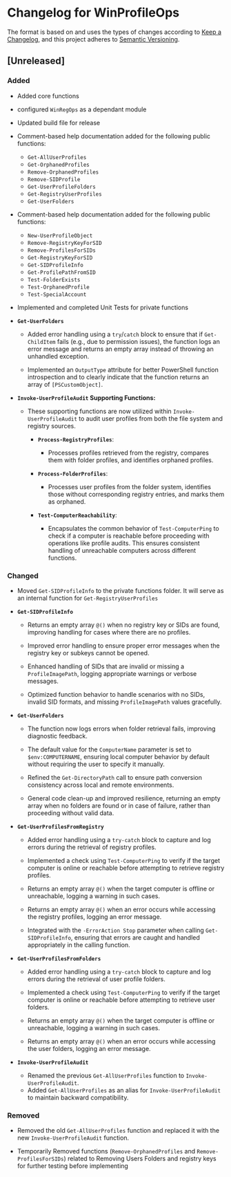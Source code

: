 # Changelog for WinProfileOps

The format is based on and uses the types of changes according to [Keep a Changelog](https://keepachangelog.com/en/1.0.0/),
and this project adheres to [Semantic Versioning](https://semver.org/spec/v2.0.0.html).

## [Unreleased]

### Added

- Added core functions
- configured `WinRegOps` as a dependant module
- Updated build file for release

- Comment-based help documentation added for the following public functions:
  - `Get-AllUserProfiles`
  - `Get-OrphanedProfiles`
  - `Remove-OrphanedProfiles`
  - `Remove-SIDProfile`
  - `Get-UserProfileFolders`
  - `Get-RegistryUserProfiles`
  - `Get-UserFolders`

- Comment-based help documentation added for the following public functions:
  - `New-UserProfileObject`
  - `Remove-RegistryKeyForSID`
  - `Remove-ProfilesForSIDs`
  - `Get-RegistryKeyForSID`
  - `Get-SIDProfileInfo`
  - `Get-ProfilePathFromSID`
  - `Test-FolderExists`
  - `Test-OrphanedProfile`
  - `Test-SpecialAccount`

- Implemented and completed Unit Tests for private functions

- **`Get-UserFolders`**
  - Added error handling using a `try`/`catch` block to ensure that if `Get-ChildItem`
   fails (e.g., due to permission issues), the function logs an error message and
   returns an empty array instead of throwing an unhandled exception.

  - Implemented an `OutputType` attribute for better PowerShell function introspection
   and to clearly indicate that the function returns an array of `[PSCustomObject]`.

- **`Invoke-UserProfileAudit` Supporting Functions:**

  - These supporting functions are now utilized within `Invoke-UserProfileAudit`
   to audit user profiles from both the file system and registry sources.

    - **`Process-RegistryProfiles`**: 
      - Processes profiles retrieved from the registry,
    compares them with folder profiles, and identifies orphaned profiles.

    - **`Process-FolderProfiles`**:
      - Processes user profiles from the folder system,
     identifies those without corresponding registry entries, and marks them as orphaned.

    - **`Test-ComputerReachability`**:
      - Encapsulates the common behavior of `Test-ComputerPing` to check if a computer
      is reachable before proceeding with operations like profile audits. This ensures
       consistent handling of unreachable computers across different functions.
  
### Changed

- Moved `Get-SIDProfileInfo` to the private functions folder. It will serve as
an internal function for `Get-RegistryUserProfiles`

- **`Get-SIDProfileInfo`**
  - Returns an empty array `@()` when no registry
  key or SIDs are found, improving handling for cases where there are no profiles.

  - Improved error handling to ensure proper error messages when the registry key
  or subkeys cannot be opened.

  - Enhanced handling of SIDs that are invalid or missing a `ProfileImagePath`,
  logging appropriate warnings or verbose messages.

  - Optimized function behavior to handle scenarios with no SIDs, invalid SID formats,
  and missing `ProfileImagePath` values gracefully.


- **`Get-UserFolders`**
  - The function now logs errors when folder retrieval fails, improving diagnostic
   feedback.

  - The default value for the `ComputerName` parameter is set to `$env:COMPUTERNAME`,
   ensuring local computer behavior by default without requiring the user to
   specify it manually.
  
  - Refined the `Get-DirectoryPath` call to ensure path conversion consistency
   across local and remote environments.

  - General code clean-up and improved resilience, returning an empty array when
   no folders are found or in case of failure, rather than proceeding
   without valid data.

- **`Get-UserProfilesFromRegistry`**
  - Added error handling using a `try-catch` block to capture and log errors
   during the retrieval of registry profiles.

  - Implemented a check using `Test-ComputerPing` to verify if the target computer
   is online or reachable before attempting to retrieve registry profiles.

  - Returns an empty array `@()` when the target computer is offline or unreachable,
   logging a warning in such cases.

  - Returns an empty array `@()` when an error occurs while accessing the registry
   profiles, logging an error message.

  - Integrated with the `-ErrorAction Stop` parameter when calling `Get-SIDProfileInfo`,
   ensuring that errors are caught and handled appropriately in the calling function.

- **`Get-UserProfilesFromFolders`**
  - Added error handling using a `try-catch` block to capture and log errors
   during the retrieval of user profile folders.

  - Implemented a check using `Test-ComputerPing` to verify if the target
   computer is online or reachable before attempting to retrieve user folders.

  - Returns an empty array `@()` when the target computer is offline or
   unreachable, logging a warning in such cases.

  - Returns an empty array `@()` when an error occurs while accessing the user
   folders, logging an error message.


- **`Invoke-UserProfileAudit`**
  - Renamed the previous `Get-AllUserProfiles` function to `Invoke-UserProfileAudit`.
  - Added `Get-AllUserProfiles` as an alias for `Invoke-UserProfileAudit`
  to maintain backward compatibility.

### Removed

- Removed the old `Get-AllUserProfiles` function and replaced it with the new
`Invoke-UserProfileAudit` function.

- Temporarily Removed functions (`Remove-OrphanedProfiles` and
 `Remove-ProfilesForSIDs`) related to Removing Users Folders and registry
keys for further testing before implementing
